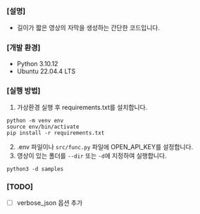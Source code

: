 ### [설명]
* 길이가 짧은 영상의 자막을 생성하는 간단한 코드입니다.

### [개발 환경]
* Python 3.10.12
* Ubuntu 22.04.4 LTS

### [실행 방법]
1. 가상환경 실행 후 requirements.txt를 설치합니다.
```
python -m venv env
source env/bin/activate
pip install -r requirements.txt
```
2. .env 파일이나 `src/func.py` 파일에 OPEN_API_KEY를 설정합니다.
3. 영상이 있는 폴더를 `--dir` 또는 `-d`에 지정하여 실행합니다.
```
python3 -d samples
```

### [TODO]
- [ ] verbose_json 옵션 추가
